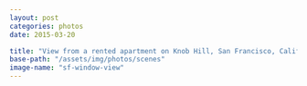 ```yaml
---
layout: post
categories: photos
date: 2015-03-20

title: "View from a rented apartment on Knob Hill, San Francisco, California"
base-path: "/assets/img/photos/scenes"
image-name: "sf-window-view"
---
```

